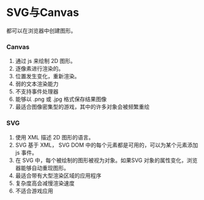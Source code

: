# SVG与Canvas

都可以在浏览器中创建图形。

### Canvas
1. 通过 js 来绘制 2D 图形。
2. 逐像素进行渲染的。
3. 位置发生变化，重新渲染。
4. 弱的文本渲染能力
5. 不支持事件处理器
6. 能够以 .png 或 .jpg 格式保存结果图像
7. 最适合图像密集型的游戏，其中的许多对象会被频繁重绘


### SVG
1. 使用 XML 描述 2D 图形的语言。
2. SVG 基于 XML， SVG DOM 中的每个元素都是可用的，可以为某个元素添加 js 事件。
3. 在 SVG 中，每个被绘制的图形被视为对象。如果SVG 对象的属性变化，浏览器能够自动重现图形。
4. 最适合带有大型渲染区域的应用程序
5. 复杂度高会减慢渲染速度
6. 不适合游戏应用

